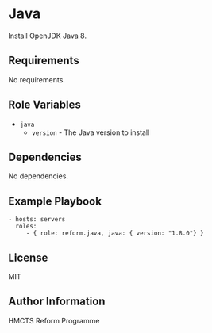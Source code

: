 Java
====

Install OpenJDK Java 8.

Requirements
------------

No requirements.

Role Variables
--------------

* `java`
  * `version` - The Java version to install

Dependencies
------------

No dependencies.

Example Playbook
----------------

    - hosts: servers
      roles:
         - { role: reform.java, java: { version: "1.8.0"} }

License
-------

MIT

Author Information
------------------

HMCTS Reform Programme
